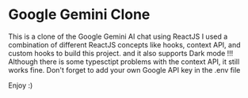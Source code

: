 # Google Gemini Clone

This is a clone of the Google Gemini AI chat using ReactJS
I used a combination of different ReactJS concepts like hooks, context API, and custom hooks to build this project.
and it also supports Dark mode !!!
Although there is some typesctipt problems with the context API, it still works fine.
Don't forget to add your own Google API key in the .env file

Enjoy :)
